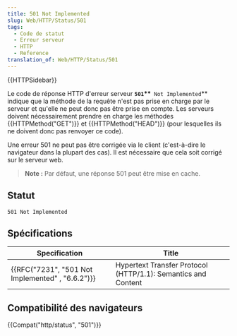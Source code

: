 ```yaml
---
title: 501 Not Implemented
slug: Web/HTTP/Status/501
tags:
  - Code de statut
  - Erreur serveur
  - HTTP
  - Reference
translation_of: Web/HTTP/Status/501
---
```

{{HTTPSidebar}}

Le code de réponse HTTP d'erreur serveur **`501`\*\***` Not Implemented`\*\* indique que la méthode de la requête n'est pas prise en charge par le serveur et qu'elle ne peut donc pas être prise en compte. Les serveurs doivent nécessairement prendre en charge les méthodes {{HTTPMethod("GET")}} et {{HTTPMethod("HEAD")}} (pour lesquelles ils ne doivent donc pas renvoyer ce code).

Une erreur 501 ne peut pas être corrigée via le client (c'est-à-dire le navigateur dans la plupart des cas). Il est nécessaire que cela soit corrigé sur le serveur web.

> **Note :** Par défaut, une réponse 501 peut être mise en cache.

## Statut

    501 Not Implemented

## Spécifications

| Specification                                                    | Title                                                         |
| ---------------------------------------------------------------- | ------------------------------------------------------------- |
| {{RFC("7231", "501 Not Implemented" , "6.6.2")}} | Hypertext Transfer Protocol (HTTP/1.1): Semantics and Content |

## Compatibilité des navigateurs

{{Compat("http/status", "501")}}

